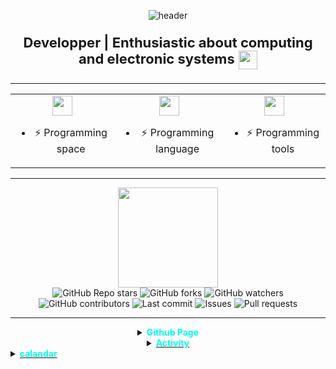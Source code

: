 <p align="center">
  <img src="https://capsule-render.vercel.app/api?type=waving&color=0:0f2027,50:2c5364,100:00c6ff&height=180&section=header&text=nythique%20&fontSize=48&fontColor=00ffe7" alt="header"/>
</p>

<p align="center" style="font-size: 22px;">
  <b>Developper | Enthusiastic about computing and electronic systems</b>
  <img src="https://em-content.zobj.net/source/animated-noto-color-emoji/356/fire_1f525.gif" width="30" style="vertical-align:middle;"/>
</p>

---

<div align="center">

<table>
  <tr>
    <td align="center">
      <img src="https://skillicons.dev/icons?i=bash,debian,windows,kali" height="32"/>
      <ul>
        <li>⚡ Programming space</li>
      </ul>
    </td>
    <td align="center">
      <img src="https://skillicons.dev/icons?i=python,js,cpp,c" height="32"/>
      <ul>
        <li>⚡ Programming language</li>
      </ul>
    </td>
    <td align="center">
      <img src="https://skillicons.dev/icons?i=nodejs,git,github,vscode" height="32"/>
      <ul>
        <li>⚡ Programming tools</li>
      </ul>
    </td>
  </tr>
</table>

</div>

---

<div align="center">

<img height="160em" src="https://github-readme-stats.vercel.app/api?username=nythique&show_icons=true&theme=algolia&count_private=true&include_all_commits=true"/>

<br>

<img src="https://img.shields.io/github/stars/nythique/PyLauncher?style=flat-square&color=ffd200&logo=github" alt="GitHub Repo stars"/>
<img src="https://img.shields.io/github/forks/nythique/PyLauncher?style=flat-square&logo=github" alt="GitHub forks"/>
<img src="https://img.shields.io/github/watchers/nythique/PyLauncher?style=flat-square&logo=github" alt="GitHub watchers"/>
<img src="https://img.shields.io/github/contributors/nythique/PyLauncher?style=flat-square&logo=github" alt="GitHub contributors"/>
<img src="https://img.shields.io/github/last-commit/nythique/nythique?style=flat-square&color=00ffe7" alt="Last commit"/>
<img src="https://img.shields.io/github/issues/nythique/PyLauncher?style=flat-square&color=ff3131" alt="Issues"/>
<img src="https://img.shields.io/github/issues-pr/nythique/PyLauncher?style=flat-square&color=00ffe7" alt="Pull requests"/>

</div>

---

<div align="center">

<details>
  <summary><b style="color:#00ffe7;">Github Page</b></summary>
    <p><a href="https://nythique.github.io">nythique.github.io</p>
</details>

<details>
  <summary><b style="color:#00ffe7;">Activity</b></summary>
  <ol>
    <div align="center">
    <img height="160em" src="https://github-readme-stats.vercel.app/api/top-langs/?username=nythique&layout=compact&theme=dark&hide=javascript,html"/>
    </div>
  </ol>
</details>
</div>

<details>
  <summary><b style="color:#00ffe7;">calandar</b></summary>
  <ul>
    <p>Today 19/09/2025
    <div align="center">
      <img src="https://github-readme-streak-stats.herokuapp.com/?user=nythique&theme=tokyonight_duo&hide_border=true&date_format=M%20j%5B%2C%20Y%5D" height="140"/>  
    </div>
  </ul>
</details>
